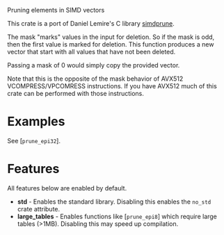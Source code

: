Pruning elements in SIMD vectors

This crate is a port of Daniel Lemire's C library [simdprune](https://github.com/lemire/simdprune/).

The mask "marks" values in the input for deletion. So if
the mask is odd, then the first value is marked for deletion.
This function produces a new vector that start with all
values that have not been deleted.

Passing a mask of 0 would simply copy the provided vector.

Note that this is the opposite of the mask behavior of AVX512 VCOMPRESS/VPCOMRESS instructions.
If you have AVX512 much of this crate can be performed with those instructions.

# Examples

See [`prune_epi32`].

# Features

All features below are enabled by default.

* **std** - Enables the standard library. Disabling this enables the `no_std` crate attribute.
* **large_tables** - Enables functions like [`prune_epi8`] which require large tables (>1MB).
Disabling this may speed up compilation.
